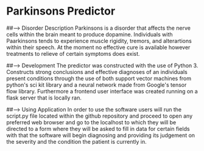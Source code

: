 # Parkinsons Predictor

##--> Disorder Description
Parkinsons is a disorder that affects the nerve cells within the brain meant to produce dopamine.  Individuals with Paarkinsons tends to experience muscle rigidity, tremors, and alterartions within their speech.  At the moment no effective cure is available however treatments to relieve of certain symptoms does exist.

##--> Development
The predictor was constructed with the use of Python 3.  Constructs strong conclusions and effective diagnoses of an individuals present conditions through the  use of both support vector machines from python's sci kit library and a neural network made from Google's tensor flow library. Furthermore a frontend user interface was created running on a flask server that is locally ran.

##--> Using Application
In order to use the software users will run the script.py file located within the github repository and proceed to open any preferred web browser and go to the localhost to which they will be directed to a form where they will be asked to fill in data for certain fields with that the software will begin diagnosing and providing its judgement on the severity and the condition the patient is currently in.
